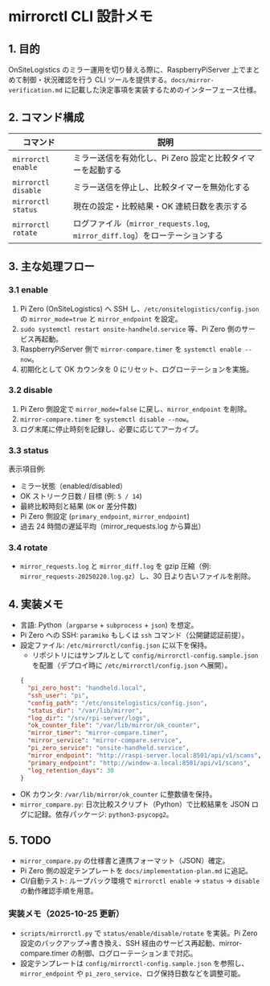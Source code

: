 # mirrorctl CLI 設計メモ

## 1. 目的
OnSiteLogistics のミラー運用を切り替える際に、RaspberryPiServer 上でまとめて制御・状況確認を行う CLI ツールを提供する。`docs/mirror-verification.md` に記載した決定事項を実装するためのインターフェース仕様。

## 2. コマンド構成

| コマンド | 説明 |
| --- | --- |
| `mirrorctl enable` | ミラー送信を有効化し、Pi Zero 設定と比較タイマーを起動する |
| `mirrorctl disable` | ミラー送信を停止し、比較タイマーを無効化する |
| `mirrorctl status` | 現在の設定・比較結果・OK 連続日数を表示する |
| `mirrorctl rotate` | ログファイル（`mirror_requests.log`, `mirror_diff.log`）をローテーションする |

## 3. 主な処理フロー

### 3.1 enable
1. Pi Zero (OnSiteLogistics) へ SSH し、`/etc/onsitelogistics/config.json` の `mirror_mode=true` と `mirror_endpoint` を設定。
2. `sudo systemctl restart onsite-handheld.service` 等、Pi Zero 側のサービス再起動。
3. RaspberryPiServer 側で `mirror-compare.timer` を `systemctl enable --now`。
4. 初期化として OK カウンタを 0 にリセット、ログローテーションを実施。

### 3.2 disable
1. Pi Zero 側設定で `mirror_mode=false` に戻し、`mirror_endpoint` を削除。
2. `mirror-compare.timer` を `systemctl disable --now`。
3. ログ末尾に停止時刻を記録し、必要に応じてアーカイブ。

### 3.3 status
表示項目例:
- ミラー状態（enabled/disabled）
- OK ストリーク日数 / 目標 (例: `5 / 14`)
- 最終比較時刻と結果 (`OK` or 差分件数)
- Pi Zero 側設定 (`primary_endpoint`, `mirror_endpoint`)
- 過去 24 時間の遅延平均（mirror_requests.log から算出）

### 3.4 rotate
- `mirror_requests.log` と `mirror_diff.log` を gzip 圧縮（例: `mirror_requests-20250220.log.gz`）し、30 日より古いファイルを削除。

## 4. 実装メモ
- 言語: Python（`argparse` + `subprocess` + `json`) を想定。
- Pi Zero への SSH: `paramiko` もしくは `ssh` コマンド（公開鍵認証前提）。
- 設定ファイル: `/etc/mirrorctl/config.json` に以下を保持。
  - リポジトリにはサンプルとして `config/mirrorctl-config.sample.json` を配置（デプロイ時に `/etc/mirrorctl/config.json` へ展開）。
  ```json
  {
    "pi_zero_host": "handheld.local",
    "ssh_user": "pi",
    "config_path": "/etc/onsitelogistics/config.json",
    "status_dir": "/var/lib/mirror",
    "log_dir": "/srv/rpi-server/logs",
    "ok_counter_file": "/var/lib/mirror/ok_counter",
    "mirror_timer": "mirror-compare.timer",
    "mirror_service": "mirror-compare.service",
    "pi_zero_service": "onsite-handheld.service",
    "mirror_endpoint": "http://raspi-server.local:8501/api/v1/scans",
    "primary_endpoint": "http://window-a.local:8501/api/v1/scans",
    "log_retention_days": 30
  }
  ```
- OK カウンタ: `/var/lib/mirror/ok_counter` に整数値を保持。
- `mirror_compare.py`: 日次比較スクリプト（Python）で比較結果を JSON ログに記録。依存パッケージ: `python3-psycopg2`。

## 5. TODO
- `mirror_compare.py` の仕様書と連携フォーマット（JSON）確定。
- Pi Zero 側の設定テンプレートを `docs/implementation-plan.md` に追記。
- CI/自動テスト: ループバック環境で `mirrorctl enable` → `status` → `disable` の動作確認手順を用意。

### 実装メモ（2025-10-25 更新）
- `scripts/mirrorctl.py` で `status/enable/disable/rotate` を実装。Pi Zero 設定のバックアップ→書き換え、SSH 経由のサービス再起動、mirror-compare.timer の制御、ログローテーションまで対応。
- 設定テンプレートは `config/mirrorctl-config.sample.json` を参照し、`mirror_endpoint` や `pi_zero_service`、ログ保持日数などを調整可能。
